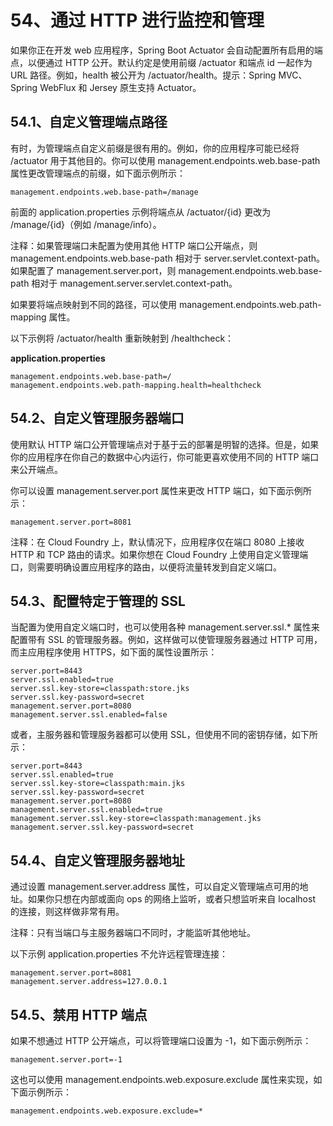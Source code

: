 # 54、通过 HTTP 进行监控和管理

如果你正在开发 web 应用程序，Spring Boot Actuator 会自动配置所有启用的端点，以便通过 HTTP 公开。默认约定是使用前缀 /actuator 和端点 id 一起作为 URL 路径。例如，health 被公开为 /actuator/health。提示：Spring MVC、Spring WebFlux 和 Jersey 原生支持 Actuator。

## 54.1、自定义管理端点路径

有时，为管理端点自定义前缀是很有用的。例如，你的应用程序可能已经将 /actuator 用于其他目的。你可以使用 management.endpoints.web.base-path 属性更改管理端点的前缀，如下面示例所示：

    management.endpoints.web.base-path=/manage

前面的 application.properties 示例将端点从 /actuator/{id} 更改为 /manage/{id}（例如 /manage/info）。

注释：如果管理端口未配置为使用其他 HTTP 端口公开端点，则 management.endpoints.web.base-path 相对于 server.servlet.context-path。如果配置了 management.server.port，则 management.endpoints.web.base-path 相对于 management.server.servlet.context-path。

如果要将端点映射到不同的路径，可以使用 management.endpoints.web.path-mapping 属性。

以下示例将 /actuator/health 重新映射到 /healthcheck：

**application.properties**

    management.endpoints.web.base-path=/
    management.endpoints.web.path-mapping.health=healthcheck

## 54.2、自定义管理服务器端口

使用默认 HTTP 端口公开管理端点对于基于云的部署是明智的选择。但是，如果你的应用程序在你自己的数据中心内运行，你可能更喜欢使用不同的 HTTP 端口来公开端点。

你可以设置 management.server.port 属性来更改 HTTP 端口，如下面示例所示：

    management.server.port=8081

注释：在 Cloud Foundry 上，默认情况下，应用程序仅在端口 8080 上接收 HTTP 和 TCP 路由的请求。如果你想在 Cloud Foundry 上使用自定义管理端口，则需要明确设置应用程序的路由，以便将流量转发到自定义端口。

## 54.3、配置特定于管理的 SSL

当配置为使用自定义端口时，也可以使用各种 management.server.ssl.* 属性来配置带有 SSL 的管理服务器。例如，这样做可以使管理服务器通过 HTTP 可用，而主应用程序使用 HTTPS，如下面的属性设置所示：

    server.port=8443
    server.ssl.enabled=true
    server.ssl.key-store=classpath:store.jks
    server.ssl.key-password=secret
    management.server.port=8080
    management.server.ssl.enabled=false

或者，主服务器和管理服务器都可以使用 SSL，但使用不同的密钥存储，如下所示：

    server.port=8443
    server.ssl.enabled=true
    server.ssl.key-store=classpath:main.jks
    server.ssl.key-password=secret
    management.server.port=8080
    management.server.ssl.enabled=true
    management.server.ssl.key-store=classpath:management.jks
    management.server.ssl.key-password=secret

## 54.4、自定义管理服务器地址

通过设置 management.server.address 属性，可以自定义管理端点可用的地址。如果你只想在内部或面向 ops 的网络上监听，或者只想监听来自 localhost 的连接，则这样做非常有用。

注释：只有当端口与主服务器端口不同时，才能监听其他地址。

以下示例 application.properties 不允许远程管理连接：

    management.server.port=8081
    management.server.address=127.0.0.1

## 54.5、禁用 HTTP 端点

如果不想通过 HTTP 公开端点，可以将管理端口设置为 -1，如下面示例所示：

    management.server.port=-1

这也可以使用 management.endpoints.web.exposure.exclude 属性来实现，如下面示例所示：

    management.endpoints.web.exposure.exclude=*


